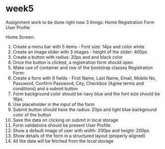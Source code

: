# week5

Assignment work to be done right now
3 things:
Home
Registration Form
User Profile

Home Screen:
1. Create a menu bar with 5 items - Font size: 14px and color white
2. Create an image slider with 3 images - height of the slider: 400px
3. Create a button with radius: 20px and and black color
4. Once the button is clicked, a registration form should open
5. Make use of container and row of the bootstrap classes
Registration Form:
1. Create a form with 9 fields - First Name, Last Name, Email, Mobile No, Password, Confirm Password, City, Checkbox (Agree terms and conditions) and a submit button
2. Form background color should be navy blue and the font size should be 16px.
3. Use placeholder in the input of the form
4. Submit button should have the radius: 20px and light blue background color of the button
5. Save the data on clicking on submit in local storage
6. Form validations should be present
User Profile:
1. Show a default image of user with width: 200px and height: 200px
2. Show details of the form in a structured layout (properly aligned)
3. All the data will be fetched from the local storage
